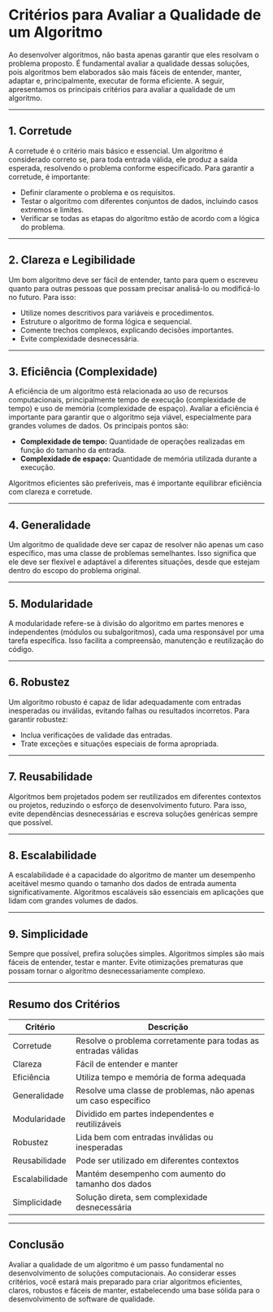 
# Critérios para Avaliar a Qualidade de um Algoritmo

Ao desenvolver algoritmos, não basta apenas garantir que eles resolvam o problema proposto. É fundamental avaliar a qualidade dessas soluções, pois algoritmos bem elaborados são mais fáceis de entender, manter, adaptar e, principalmente, executar de forma eficiente. A seguir, apresentamos os principais critérios para avaliar a qualidade de um algoritmo.

---

## 1. **Corretude**

A corretude é o critério mais básico e essencial. Um algoritmo é considerado correto se, para toda entrada válida, ele produz a saída esperada, resolvendo o problema conforme especificado. Para garantir a corretude, é importante:

- Definir claramente o problema e os requisitos.
- Testar o algoritmo com diferentes conjuntos de dados, incluindo casos extremos e limites.
- Verificar se todas as etapas do algoritmo estão de acordo com a lógica do problema.

---

## 2. **Clareza e Legibilidade**

Um bom algoritmo deve ser fácil de entender, tanto para quem o escreveu quanto para outras pessoas que possam precisar analisá-lo ou modificá-lo no futuro. Para isso:

- Utilize nomes descritivos para variáveis e procedimentos.
- Estruture o algoritmo de forma lógica e sequencial.
- Comente trechos complexos, explicando decisões importantes.
- Evite complexidade desnecessária.

---

## 3. **Eficiência (Complexidade)**

A eficiência de um algoritmo está relacionada ao uso de recursos computacionais, principalmente tempo de execução (complexidade de tempo) e uso de memória (complexidade de espaço). Avaliar a eficiência é importante para garantir que o algoritmo seja viável, especialmente para grandes volumes de dados. Os principais pontos são:

- **Complexidade de tempo:** Quantidade de operações realizadas em função do tamanho da entrada.
- **Complexidade de espaço:** Quantidade de memória utilizada durante a execução.

Algoritmos eficientes são preferíveis, mas é importante equilibrar eficiência com clareza e corretude.

---

## 4. **Generalidade**

Um algoritmo de qualidade deve ser capaz de resolver não apenas um caso específico, mas uma classe de problemas semelhantes. Isso significa que ele deve ser flexível e adaptável a diferentes situações, desde que estejam dentro do escopo do problema original.

---

## 5. **Modularidade**

A modularidade refere-se à divisão do algoritmo em partes menores e independentes (módulos ou subalgoritmos), cada uma responsável por uma tarefa específica. Isso facilita a compreensão, manutenção e reutilização do código.

---

## 6. **Robustez**

Um algoritmo robusto é capaz de lidar adequadamente com entradas inesperadas ou inválidas, evitando falhas ou resultados incorretos. Para garantir robustez:

- Inclua verificações de validade das entradas.
- Trate exceções e situações especiais de forma apropriada.

---

## 7. **Reusabilidade**

Algoritmos bem projetados podem ser reutilizados em diferentes contextos ou projetos, reduzindo o esforço de desenvolvimento futuro. Para isso, evite dependências desnecessárias e escreva soluções genéricas sempre que possível.

---

## 8. **Escalabilidade**

A escalabilidade é a capacidade do algoritmo de manter um desempenho aceitável mesmo quando o tamanho dos dados de entrada aumenta significativamente. Algoritmos escaláveis são essenciais em aplicações que lidam com grandes volumes de dados.

---

## 9. **Simplicidade**

Sempre que possível, prefira soluções simples. Algoritmos simples são mais fáceis de entender, testar e manter. Evite otimizações prematuras que possam tornar o algoritmo desnecessariamente complexo.

---

## **Resumo dos Critérios**

| Critério         | Descrição                                                                 |
|------------------|---------------------------------------------------------------------------|
| Corretude        | Resolve o problema corretamente para todas as entradas válidas             |
| Clareza          | Fácil de entender e manter                                                |
| Eficiência       | Utiliza tempo e memória de forma adequada                                 |
| Generalidade     | Resolve uma classe de problemas, não apenas um caso específico            |
| Modularidade     | Dividido em partes independentes e reutilizáveis                          |
| Robustez         | Lida bem com entradas inválidas ou inesperadas                            |
| Reusabilidade    | Pode ser utilizado em diferentes contextos                                |
| Escalabilidade   | Mantém desempenho com aumento do tamanho dos dados                        |
| Simplicidade     | Solução direta, sem complexidade desnecessária                            |

---

## **Conclusão**

Avaliar a qualidade de um algoritmo é um passo fundamental no desenvolvimento de soluções computacionais. Ao considerar esses critérios, você estará mais preparado para criar algoritmos eficientes, claros, robustos e fáceis de manter, estabelecendo uma base sólida para o desenvolvimento de software de qualidade.
```
